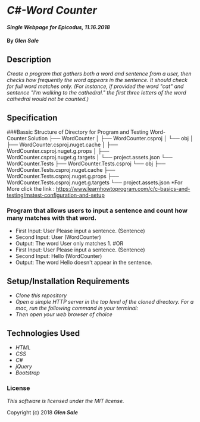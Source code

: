 # _C#-Word Counter_

#### _Single Webpage for Epicodus, 11.16.2018_

#### By _**Glen Sale**_

## Description

_Create a program that gathers both a word and sentence from a user, then checks how frequently the word appears in the sentence. It should check for full word matches only. (For instance, if provided the word "cat" and sentence "I'm walking to the cathedral." the first three letters of the word cathedral would not be counted.)_


## Specification
###Bassic Structure of Directory for Program and Testing
Word-Counter.Solution
├── WordCounter
│   ├── WordCounter.csproj
│   └── obj
│       ├── WordCounter.csproj.nuget.cache
│       ├── WordCounter.csproj.nuget.g.props
│       ├── WordCounter.csproj.nuget.g.targets
│       └── project.assets.json
└── WordCounter.Tests
    ├── WordCounter.Tests.csproj
    └── obj
        ├── WordCounter.Tests.csproj.nuget.cache
        ├── WordCounter.Tests.csproj.nuget.g.props
        ├── WordCounter.Tests.csproj.nuget.g.targets
        └── project.assets.json
*For More click the link : https://www.learnhowtoprogram.com/c/c-basics-and-testing/mstest-configuration-and-setup        

### Program that allows users to input a sentence and count how many matches with that word.
* First Input: User Please input a sentence. (Sentence)
* Second Input: User (WordCounter)
* Output: The word User only matches 1.
#OR
* First Input: User Please input a sentence. (Sentence)
* Second Input: Hello (WordCounter) 
* Output: The word Hello doesn't appear in the sentence.



## Setup/Installation Requirements

* _Clone this repository_
* _Open a simple HTTP server in the top level of the cloned directory. For a mac, run the following command in your terminal:_   
* _Then open your web browser of choice_

## Technologies Used

* _HTML_
* _CSS_
* _C#_
* _jQuery_
* _Bootstrap_

### License

*This software is licensed under the MIT license.*

Copyright (c) 2018 **_Glen Sale_**

